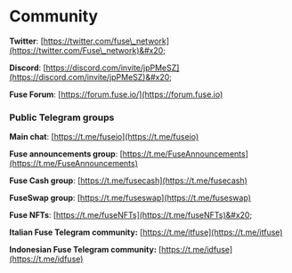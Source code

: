 # Community

**Twitter**: [https://twitter.com/fuse\_network](https://twitter.com/Fuse\_network)&#x20;

**Discord**: [https://discord.com/invite/jpPMeSZ](https://discord.com/invite/jpPMeSZ)&#x20;

**Fuse Forum**: [https://forum.fuse.io/](https://forum.fuse.io)

### Public Telegram groups

**Main chat**: [https://t.me/fuseio](https://t.me/fuseio)

**Fuse announcements group**: [https://t.me/FuseAnnouncements](https://t.me/FuseAnnouncements)

**Fuse Cash group**: [https://t.me/fusecash](https://t.me/fusecash)

**FuseSwap group**: [https://t.me/fuseswap](https://t.me/fuseswap)

**Fuse NFTs**: [https://t.me/fuseNFTs](https://t.me/fuseNFTs)&#x20;

**Italian Fuse Telegram community:** [https://t.me/itfuse](https://t.me/itfuse)

**Indonesian Fuse Telegram community:** [https://t.me/idfuse](https://t.me/idfuse)

